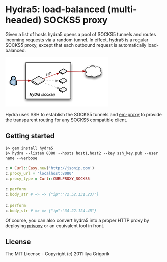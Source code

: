# Hydra5: load-balanced (multi-headed) SOCKS5 proxy

Given a list of hosts hydra5 opens a pool of SOCKS5 tunnels and routes incoming requests via a random tunnel. In effect, hydra5 is a regular SOCKS5 proxy, except that each outbound request is automatically load-balanced.

![hydra overview](misc/hydra.png)

Hydra uses SSH to establish the SOCKS5 tunnels and [em-proxy](https://github.com/igrigorik/em-proxy) to provide the transparent routing for any SOCKS5 compatible client.

## Getting started

```
$> gem install hydra5
$> hydra --listen 8080 --hosts host1,host2 --key ssh_key.pub --user name --verbose
```

```ruby
c = Curl::Easy.new('http://jsonip.com')
c.proxy_url = 'localhost:8080'
c.proxy_type = Curl::CURLPROXY_SOCKS5

c.perform
c.body_str # => => {"ip":"72.52.131.237"}

c.perform
c.body_str # => => {"ip":"34.22.124.45"}
```

Of course, you can also convert hydra5 into a proper HTTP proxy by deploying [privoxy](http://www.privoxy.org/) or an equivalent tool in front.

## License

The MIT License - Copyright (c) 2011 Ilya Grigorik